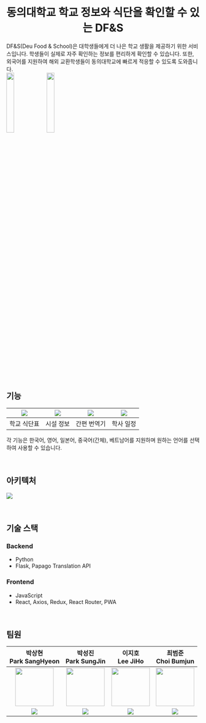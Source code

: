 <h1 align="center">동의대학교 학교 정보와 식단을 확인할 수 있는 DF&S</h1>
DF&S(Deu Food & School)은 대학생들에게 더 나은 학교 생활을 제공하기 위한 서비스입니다. 학생들이 실제로 자주 확인하는 정보를 편리하게 확인할 수 있습니다. 또한, 외국어를 지원하여 해외 교환학생들이 동의대학교에 빠르게 적응할 수 있도록 도와줍니다.

<br>

<thead>
    <tr>
        <td><img src="https://github.com/thelight0804/SUMMER-HACK/assets/69424845/63c887a4-fefb-4628-91f3-d5ff9d88306b" width="20%"></td>
        <td><img src="https://github.com/thelight0804/SUMMER-HACK/assets/69424845/7bbadb61-e89e-4580-8eac-b5d5c2f6e001" width="20%"></td>
    </tr>
</thead>

<br>
<br>

## 기능
<table>
    <thead>
    <tr>
        <th><img src="https://github.com/thelight0804/SUMMER-HACK/assets/69424845/2772fc87-c6ec-42e9-90c5-d53e4e539f12"></th>
        <th><img src="https://github.com/thelight0804/SUMMER-HACK/assets/69424845/cadff2f0-1875-4a1e-86b9-dd6f6c6b9401"></th>
        <th><img src="https://github.com/thelight0804/SUMMER-HACK/assets/69424845/5e36a8a9-3c27-4ef7-8a03-e721eab32fca"></th>
        <th><img src="https://github.com/thelight0804/SUMMER-HACK/assets/69424845/adcb78e4-9c01-4d32-86cf-e1a20e9ddebf"></th>
    </tr>
    </thead>
    <tbody>
    <tr>
        <td align="center">학교 식단표</td>
        <td align="center">시설 정보</td>
        <td align="center">간편 번역기</td>
        <td align="center">학사 일정</td>
    </tr>
    </tbody>
</table>

각 기능은 한국어, 영어, 일본어, 중국어(간체), 베트남어를 지원하며 원하는 언어를 선택하여 사용할 수 있습니다.

<br>

## 아키텍처
![](https://github.com/thelight0804/SUMMER-HACK/assets/69424845/77a7e8fd-dc09-4f3e-bfca-735eaf1f90ea)

<br>

## 기술 스택
### Backend
- Python
- Flask, Papago Translation API

### Frontend
- JavaScript
- React, Axios, Redux, React Router, PWA

<br>

## 팀원
<table>
    <thead>
    <tr>
        <th>박상현 <br> Park SangHyeon</th>
        <th>박성진 <br> Park SungJin</th>
        <th>이지호 <br> Lee JiHo</th>
        <th>최범준 <br> Choi Bumjun</th>
    </tr>
    </thead>
    <tbody>
    <tr>
        <td  align="center"><img src="https://github.com/thelight0804/SUMMER-HACK/assets/69424845/60e74d7b-e060-4acc-b29a-1baed14b50f7" width="100px"></td>
        <td  align="center"><img src="https://github.com/thelight0804/SUMMER-HACK/assets/69424845/7bc6b7a7-ace2-4015-ad17-59a7e4c384e8" width="100px"></td>
        <td  align="center"><img src="https://github.com/thelight0804/SUMMER-HACK/assets/69424845/290ad144-2a08-45ea-aae1-c9eb1a5d32e0" width="100px"></td>
        <td  align="center"><img src="https://github.com/thelight0804/SUMMER-HACK/assets/69424845/e41e099f-6059-463c-b8f5-9757e8ce50c4" width="100px"></td>
    </tr>
    <tr>
        <td align="center">
          <a href="https://github.com/thelight0804" target="GitHub"><img src="https://img.shields.io/badge/thelight0804-000000?style=flat-square&logo=GitHub&logoColor=white"/>
        </td>
        <td align="center">
          <a href="https://github.com/MYNAMEISJIN" target="GitHub"><img src="https://img.shields.io/badge/MYNAMEISJIN-000000?style=flat-square&logo=GitHub&logoColor=white"/>
        </td>
        <td align="center">
          <a href="https://github.com/jiho9702" target="GitHub"><img src="https://img.shields.io/badge/jiho9702-000000?style=flat-square&logo=GitHub&logoColor=white"/>
        </td>
        <td align="center">
          <a href="https://github.com/012050" target="GitHub"><img src="https://img.shields.io/badge/012050-000000?style=flat-square&logo=GitHub&logoColor=white"/>
        </td>
    </tr>
    </tbody>
</table>